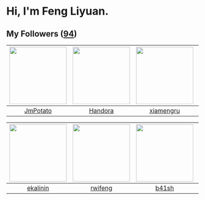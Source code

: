 # Hi, I'm Feng Liyuan.

## My Followers ([94](https://github.com/SunRunAway?tab=followers))

| <img src="https://avatars.githubusercontent.com/u/1446531?v=4" width="150" height="150" /> | <img src="https://avatars.githubusercontent.com/u/25010034?v=4" width="150" height="150" /> | <img src="https://avatars.githubusercontent.com/u/28560740?v=4" width="150" height="150" /> | <img src="https://avatars.githubusercontent.com/u/59618640?v=4" width="150" height="150" /> |
| :----------------------------------------------------------------------------------------: | :-----------------------------------------------------------------------------------------: | :-----------------------------------------------------------------------------------------: | :-----------------------------------------------------------------------------------------: |
|                           [JmPotato](https://github.com/JmPotato)                          |                            [Handora](https://github.com/Handora)                            |                          [xiamengru](https://github.com/xiamengru)                          |                        [Akshar-code](https://github.com/Akshar-code)                        |

| <img src="https://avatars.githubusercontent.com/u/234891?v=4" width="150" height="150" /> | <img src="https://avatars.githubusercontent.com/u/1814146?v=4" width="150" height="150" /> | <img src="https://avatars.githubusercontent.com/u/1070352?v=4" width="150" height="150" /> | <img src="https://avatars.githubusercontent.com/u/38520451?v=4" width="150" height="150" /> |
| :---------------------------------------------------------------------------------------: | :----------------------------------------------------------------------------------------: | :----------------------------------------------------------------------------------------: | :-----------------------------------------------------------------------------------------: |
|                          [ekalinin](https://github.com/ekalinin)                          |                            [rwifeng](https://github.com/rwifeng)                           |                              [b41sh](https://github.com/b41sh)                             |                           [jammyyao](https://github.com/jammyyao)                           |